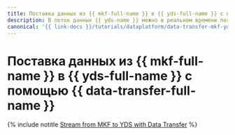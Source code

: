 ```yaml
---
title: Поставка данных из {{ mkf-full-name }} в {{ yds-full-name }} с помощью {{ data-transfer-full-name }}
description: В поток данных {{ yds-name }} можно в реальном времени поставлять данные из топиков {{ KF }}.
canonical: '{{ link-docs }}/tutorials/dataplatform/data-transfer-mkf-yds'
---
```


# Поставка данных из {{ mkf-full-name }} в {{ yds-full-name }} с помощью {{ data-transfer-full-name }}

{% include notitle [Stream from MKF to YDS with Data Transfer](../../_tutorials/dataplatform/data-transfer-mkf-yds.md) %}
